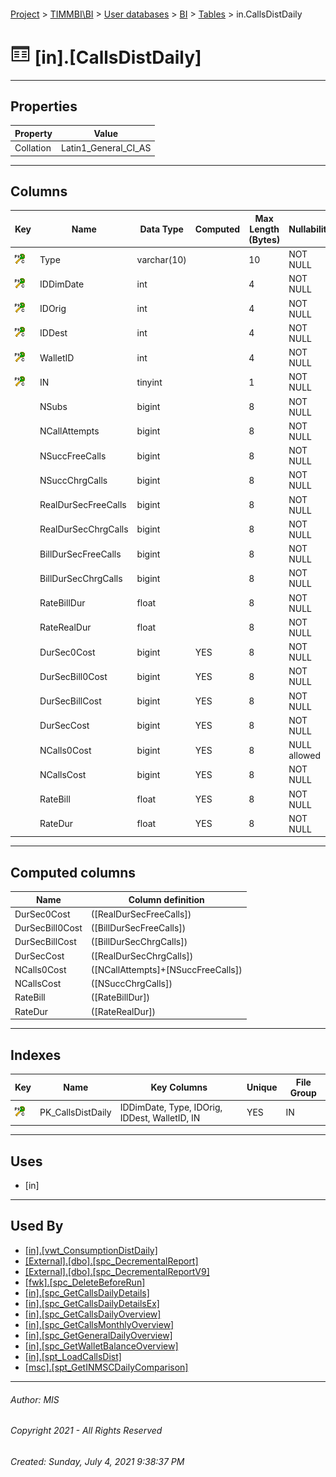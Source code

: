 #### 

[Project](../../../../index.md) > [TIMMBI\\BI](../../../index.md) > [User databases](../../index.md) > [BI](../index.md) > [Tables](Tables.md) > in.CallsDistDaily

# ![Tables](../../../../Images/Table32.png) [in].[CallsDistDaily]

---

## <a name="#properties"></a>Properties

| Property | Value |
|---|---|
| Collation | Latin1_General_CI_AS |


---

## <a name="#columns"></a>Columns

| Key | Name | Data Type | Computed | Max Length (Bytes) | Nullability | Default | Description |
|---|---|---|---|---|---|---|---|
| [![ PK_CallsDistDaily ](../../../../Images/pkcluster.png)](#indexes) | Type | varchar(10) |  | 10 | NOT NULL |  | |
| [![ PK_CallsDistDaily ](../../../../Images/pkcluster.png)](#indexes) | IDDimDate | int |  | 4 | NOT NULL |  | |
| [![ PK_CallsDistDaily ](../../../../Images/pkcluster.png)](#indexes) | IDOrig | int |  | 4 | NOT NULL |  | |
| [![ PK_CallsDistDaily ](../../../../Images/pkcluster.png)](#indexes) | IDDest | int |  | 4 | NOT NULL |  | |
| [![ PK_CallsDistDaily ](../../../../Images/pkcluster.png)](#indexes) | WalletID | int |  | 4 | NOT NULL |  | |
| [![ PK_CallsDistDaily ](../../../../Images/pkcluster.png)](#indexes) | IN | tinyint |  | 1 | NOT NULL |  | |
|  | NSubs | bigint |  | 8 | NOT NULL | ((0)) | |
|  | NCallAttempts | bigint |  | 8 | NOT NULL | ((0)) | |
|  | NSuccFreeCalls | bigint |  | 8 | NOT NULL | ((0)) | |
|  | NSuccChrgCalls | bigint |  | 8 | NOT NULL | ((0)) | |
|  | RealDurSecFreeCalls | bigint |  | 8 | NOT NULL | ((0)) | |
|  | RealDurSecChrgCalls | bigint |  | 8 | NOT NULL | ((0)) | |
|  | BillDurSecFreeCalls | bigint |  | 8 | NOT NULL | ((0)) | |
|  | BillDurSecChrgCalls | bigint |  | 8 | NOT NULL | ((0)) | |
|  | RateBillDur | float |  | 8 | NOT NULL | ((0)) | |
|  | RateRealDur | float |  | 8 | NOT NULL | ((0)) | |
|  | DurSec0Cost | bigint | YES | 8 | NOT NULL |  | |
|  | DurSecBill0Cost | bigint | YES | 8 | NOT NULL |  | |
|  | DurSecBillCost | bigint | YES | 8 | NOT NULL |  | |
|  | DurSecCost | bigint | YES | 8 | NOT NULL |  | |
|  | NCalls0Cost | bigint | YES | 8 | NULL allowed |  | |
|  | NCallsCost | bigint | YES | 8 | NOT NULL |  | |
|  | RateBill | float | YES | 8 | NOT NULL |  | |
|  | RateDur | float | YES | 8 | NOT NULL |  | Rate Duration |


---

## <a name="#computedcolumns"></a>Computed columns

| Name | Column definition |
|---|---|
| DurSec0Cost | ([RealDurSecFreeCalls]) |
| DurSecBill0Cost | ([BillDurSecFreeCalls]) |
| DurSecBillCost | ([BillDurSecChrgCalls]) |
| DurSecCost | ([RealDurSecChrgCalls]) |
| NCalls0Cost | ([NCallAttempts]+[NSuccFreeCalls]) |
| NCallsCost | ([NSuccChrgCalls]) |
| RateBill | ([RateBillDur]) |
| RateDur | ([RateRealDur]) |


---

## <a name="#indexes"></a>Indexes

| Key | Name | Key Columns | Unique | File Group |
|---|---|---|---|---|
| [![Cluster Primary Key PK_CallsDistDaily: IDDimDate\Type\IDOrig\IDDest\WalletID\IN](../../../../Images/pkcluster.png)](#indexes) | PK_CallsDistDaily | IDDimDate, Type, IDOrig, IDDest, WalletID, IN | YES | IN |


---

## <a name="#uses"></a>Uses

* [in]


---

## <a name="#usedby"></a>Used By

* [[in].[vwt_ConsumptionDistDaily]](../Views/vwt_ConsumptionDistDaily.md)
* [[External].[dbo].[spc_DecrementalReport]](../../External/Programmability/Stored_Procedures/spc_DecrementalReport.md)
* [[External].[dbo].[spc_DecrementalReportV9]](../../External/Programmability/Stored_Procedures/spc_DecrementalReportV9.md)
* [[fwk].[spc_DeleteBeforeRun]](../Programmability/Stored_Procedures/spc_DeleteBeforeRun.md)
* [[in].[spc_GetCallsDailyDetails]](../Programmability/Stored_Procedures/spc_GetCallsDailyDetails.md)
* [[in].[spc_GetCallsDailyDetailsEx]](../Programmability/Stored_Procedures/spc_GetCallsDailyDetailsEx.md)
* [[in].[spc_GetCallsDailyOverview]](../Programmability/Stored_Procedures/spc_GetCallsDailyOverview.md)
* [[in].[spc_GetCallsMonthlyOverview]](../Programmability/Stored_Procedures/spc_GetCallsMonthlyOverview.md)
* [[in].[spc_GetGeneralDailyOverview]](../Programmability/Stored_Procedures/spc_GetGeneralDailyOverview.md)
* [[in].[spc_GetWalletBalanceOverview]](../Programmability/Stored_Procedures/spc_GetWalletBalanceOverview.md)
* [[in].[spt_LoadCallsDist]](../Programmability/Stored_Procedures/spt_LoadCallsDist.md)
* [[msc].[spt_GetINMSCDailyComparison]](../Programmability/Stored_Procedures/spt_GetINMSCDailyComparison.md)


---

###### Author:  MIS

###### Copyright 2021 - All Rights Reserved

###### Created: Sunday, July 4, 2021 9:38:37 PM

